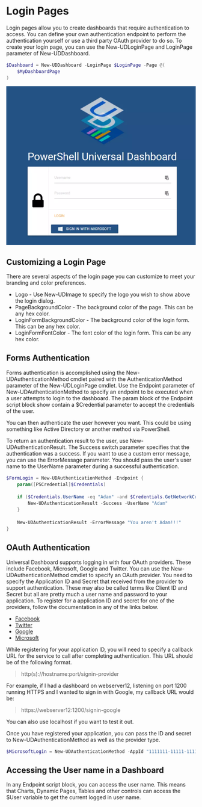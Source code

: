 # Login Pages

Login pages allow you to create dashboards that require authentication to access. You can define your own authentication endpoint to perform the authentication yourself or use a third party OAuth provider to do so. To create your login page, you can use the New-UDLoginPage and LoginPage parameter of New-UDDashboard. 

```powershell
$Dashboard = New-UDDashboard -LoginPage $LoginPage -Page @(
    $MyDashboardPage
)
```

![](/assets/login-page.png)

## Customizing a Login Page

There are several aspects of the login page you can customize to meet your branding and color preferences.

* Logo - Use New-UDImage to specify the logo you wish to show above the login dialog. 
* PageBackgroundColor - The background color of the page. This can be any hex color. 
* LoginFormBackgroundColor - The background color of the login form. This can be any hex color. 
* LoginFormFontColor - The font color of the login form. This can be any hex color. 

## Forms Authentication

Forms authentication is accomplished using the New-UDAuthenticationMethod cmdlet paired with the AuthenticationMethod parameter of the New-UDLoginPage cmdlet. Use the Endpoint parameter of New-UDAuthenticationMethod to specify an endpoint to be executed when a user attempts to login to the dashboard. The param block of the Endpoint script block show contain a $Credential parameter to accept the credentials of the user.

You can then authenticate the user however you want. This could be using something like Active Directory or another method via PowerShell.

To return an authentication result to the user, use New-UDAuthenticationResult. The Success switch parameter specifies that the authentication was a success. If you want to use a custom error message, you can use the ErrorMessage parameter. You should pass the user's user name to the UserName parameter during a successful authentication.

```powershell
$FormLogin = New-UDAuthenticationMethod -Endpoint {
    param([PSCredential]$Credentials)

    if ($Credentials.UserName -eq "Adam" -and $Credentials.GetNetworkCredential().Password -eq "SuperSecretPassword") {
        New-UDAuthenticationResult -Success -UserName "Adam"
    }

    New-UDAuthenticationResult -ErrorMessage "You aren't Adam!!!"
}
```

## OAuth Authentication

Universal Dashboard supports logging in with four OAuth providers. These include Facebook, Microsoft, Google and Twitter. You can use the New-UDAuthenticationMethod cmdlet to specify an OAuth provider. You need to specify the Application ID and Secret that received from the provider to support authentication. These may also be called terms like Client ID and Secret but all are pretty much a user name and password to your application. To register for a application ID and secret for one of the providers, follow the documentation in any of the links below.

* [Facebook](https://docs.microsoft.com/en-us/aspnet/core/security/authentication/social/facebook-logins?tabs=aspnetcore2x)
* [Twitter](https://docs.microsoft.com/en-us/aspnet/core/security/authentication/social/twitter-logins?tabs=aspnetcore2x)
* [Google](https://docs.microsoft.com/en-us/aspnet/core/security/authentication/social/google-logins?tabs=aspnetcore2x)
* [Microsoft](https://docs.microsoft.com/en-us/aspnet/core/security/authentication/social/microsoft-logins?tabs=aspnetcore2x)

While registering for your application ID, you will need to specify a callback URL for the service to call after completing authentication. This URL should be of the following format. 

> http\(s\)://hostname:port/signin-provider

For example, if I had a dashboard on webserver12, listening on port 1200 running HTTPS and I wanted to sign in with Google, my callback URL would be:

> https://webserver12:1200/signin-google

You can also use localhost if you want to test it out. 

Once you have registered your application, you can pass the ID and secret to New-UDAuthenticationMethod as well as the provider type.

```powershell
$MicrosoftLogin = New-UDAuthenticationMethod -AppId "1111111-11111-11111-1111-1111111111" -AppSecret "xxxxxxxxxxxxxxx" -Provider Microsoft
```

## Accessing the User name in a Dashboard

In any Endpoint script block, you can access the user name. This means that Charts, Dynamic Pages, Tables and other controls can access the $User variable to get the current logged in user name. 

